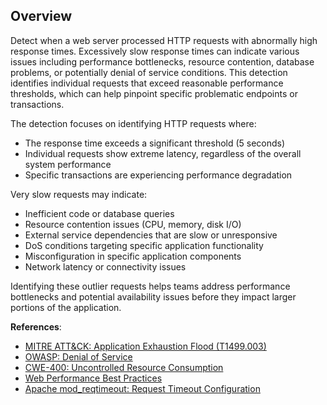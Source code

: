 ## Overview

Detect when a web server processed HTTP requests with abnormally high response times. Excessively slow response times can indicate various issues including performance bottlenecks, resource contention, database problems, or potentially denial of service conditions. This detection identifies individual requests that exceed reasonable performance thresholds, which can help pinpoint specific problematic endpoints or transactions.

The detection focuses on identifying HTTP requests where:
- The response time exceeds a significant threshold (5 seconds)
- Individual requests show extreme latency, regardless of the overall system performance
- Specific transactions are experiencing performance degradation

Very slow requests may indicate:
- Inefficient code or database queries
- Resource contention issues (CPU, memory, disk I/O)
- External service dependencies that are slow or unresponsive
- DoS conditions targeting specific application functionality
- Misconfiguration in specific application components
- Network latency or connectivity issues

Identifying these outlier requests helps teams address performance bottlenecks and potential availability issues before they impact larger portions of the application.

**References**:
- [MITRE ATT&CK: Application Exhaustion Flood (T1499.003)](https://attack.mitre.org/techniques/T1499/003/)
- [OWASP: Denial of Service](https://owasp.org/www-community/attacks/Denial_of_Service)
- [CWE-400: Uncontrolled Resource Consumption](https://cwe.mitre.org/data/definitions/400.html)
- [Web Performance Best Practices](https://web.dev/performance-get-started/)
- [Apache mod_reqtimeout: Request Timeout Configuration](https://httpd.apache.org/docs/2.4/mod/mod_reqtimeout.html) 